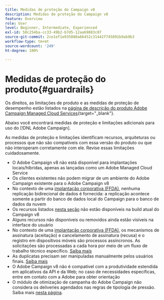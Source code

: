```yaml
---
title: Medidas de proteção do Campaign v8
description: Medidas de proteção do Campaign v8
feature: Overview
role: User
level: Beginner, Intermediate, Experienced
exl-id: 50c254ba-cc33-49b2-b7d5-12aa69883c07
source-git-commit: 2ce1ef1e935080a66452c31442f745891b9ab9b3
workflow-type: tm+mt
source-wordcount: '249'
ht-degree: 100%

---
```


# Medidas de proteção do produto{#guardrails}

Os direitos, as limitações de produto e as medidas de proteção de desempenho estão listados na [página de descrição do produto Adobe Campaign Managed Cloud Services](https://helpx.adobe.com/br/legal/product-descriptions/adobe-campaign-managed-cloud-services.html){target=&quot;_blank&quot;}.

Abaixo você encontrará medidas de proteção e limitações adicionais para uso do [!DNL Adobe Campaign].

As medidas de proteção e limitações identificam recursos, arquiteturas ou processos que não são compatíveis com essa versão do produto ou que não interoperam corretamente com ele. Revise essas limitações cuidadosamente.

* O Adobe Campaign v8 não está disponível para implantações locais/híbridas, apenas as lançadas como um Adobe Managed Cloud Service
* Os clientes existentes não podem migrar de um ambiente do Adobe Campaign existente para o Adobe Campaign v8
* No contexto de uma [implantação corporativa (FFDA)](../architecture/enterprise-deployment.md), nenhuma replicação bidirecional de dados é fornecida: a replicação acontece somente a partir do banco de dados local do Campaign para o banco de dados da nuvem
* Os recursos listados [nesta seção](v7-to-v8.md#gs-unavailable-features) não estão disponíveis na build atual do Campaign v8
* Alguns recursos não disponíveis ou removidos ainda estão visíveis na interface do usuário
* No contexto de uma [implantação corporativa (FFDA)](../architecture/enterprise-deployment.md), os mecanismos de assinatura (aceitação) e cancelamento de assinatura (recusa) e o registro em dispositivos móveis são processos assíncronos. As solicitações são processadas a cada hora por meio de um fluxo de trabalho técnico específico. [Saiba mais](../architecture/replication.md#tech-wf)
* As duplicatas precisam ser manipuladas manualmente pelos usuários finais. [Saiba mais](../architecture/keys.md)
* O Adobe Campaign v8 não é compatível com a produtividade estendida em aplicativos da API e da Web; no caso de necessidades específicas, entre em contato com a Adobe para obter orientação
* O módulo de otimização de campanha do Adobe Campaign não considera os deliveries agendados nas regras de tipologia de pressão. Saiba mais [nesta página](https://experienceleague.adobe.com/docs/campaign/automation/campaign-optimization/pressure-rules.html?lang=pt-BR).
